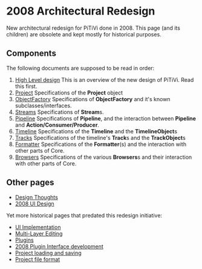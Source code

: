 # 2008 Architectural Redesign

New architectural redesign for PiTiVi done in 2008. This page (and its
children) are obsolete and kept mostly for historical purposes.

## Components

The following documents are supposed to be read in order:

1.  [High Level
    design](2008_Architectural_Redesign/High-level_Design.md)
    This is an overview of the new design of PiTiVi. Read this first.
2.  [Project](2008_Architectural_Redesign/Project.md)
    Specifications of the **Project** object
3.  [ObjectFactory](2008_Architectural_Redesign/ObjectFactory.md)
    Specifications of **ObjectFactory** and it's known
    subclasses/interfaces.
4.  [Streams](2008_Architectural_Redesign/Streams.md)
    Specifications of **Stream**s.
5.  [Pipeline](2008_Architectural_Redesign/Pipeline.md)
    Specifications of **Pipeline**, and the interaction between
    **Pipeline** and **Action/Consumer/Producer**.
6.  [Timeline](2008_Architectural_Redesign/Timeline.md)
    Specifications of the **Timeline** and the **TimelineObject**s
7.  [Tracks](2008_Architectural_Redesign/Tracks.md)
    Specifications of the timeline's **Track**s and the **TrackObject**s
8.  [Formatter](2008_Architectural_Redesign/Formatter.md)
    Specifications of the **Formatter**(s) and the interaction with
    other parts of Core.
9.  [Browsers](2008_Architectural_Redesign/Browsers.md)
    Specifications of the various **Browsers**s and their interaction
    with other parts of Core.

## Other pages

-   [Design
    Thoughts](2008_Architectural_Redesign/Design_Thoughts.md)
-   [2008 UI Design](2008_UI_Design.md)

Yet more historical pages that predated this redesign initiative:

-   [UI Implementation](design/UI_Implementation.md)
-   [Multi-Layer Editing](Multi-Layer_Editing.md)
-   [Plugins](Plugins.md)
-   [2008 Plugin Interface
    development](2008_Plugin_Interface_development.md)
-   [Project loading and saving](Project_loading_and_saving.md)
-   [Project file format](Project_file_format.md)
